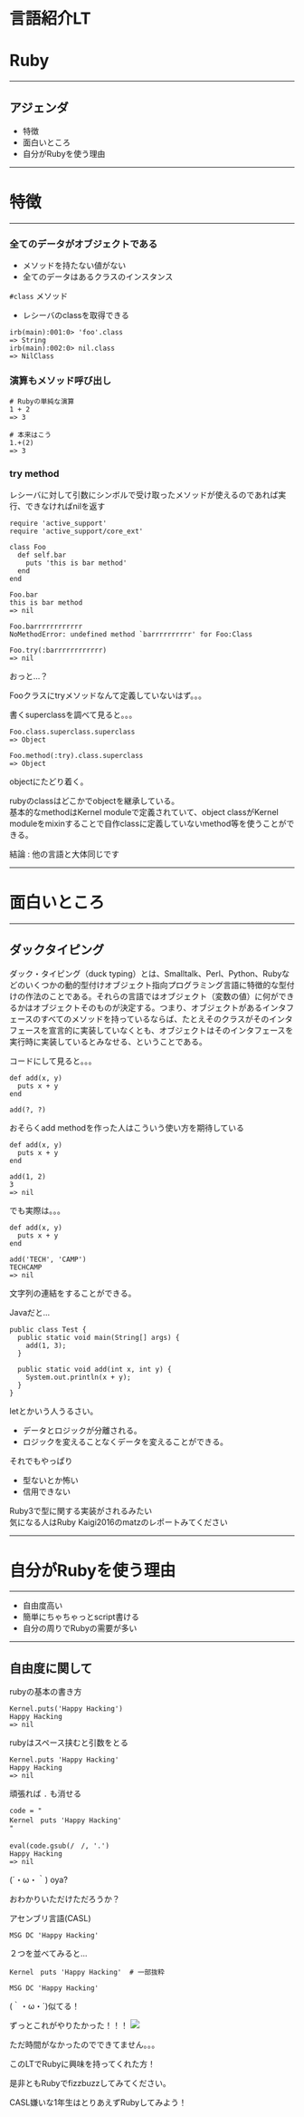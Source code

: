 # 言語紹介LT
# Ruby

---

## アジェンダ
- 特徴
- 面白いところ
- 自分がRubyを使う理由

---

# 特徴

---

### 全てのデータがオブジェクトである

>>>

- メソッドを持たない値がない
- 全てのデータはあるクラスのインスタンス

>>>

`#class` メソッド

- レシーバのclassを取得できる

```
irb(main):001:0> 'foo'.class
=> String
irb(main):002:0> nil.class
=> NilClass
```

>>>

### 演算もメソッド呼び出し

```
# Rubyの単純な演算
1 + 2
=> 3

# 本来はこう
1.+(2)
=> 3
```

>>>

### try method

レシーバに対して引数にシンボルで受け取ったメソッドが使えるのであれば実行、できなければnilを返す

```
require 'active_support'
require 'active_support/core_ext'

class Foo
  def self.bar
    puts 'this is bar method'
  end
end

Foo.bar
this is bar method
=> nil

Foo.barrrrrrrrrrrr
NoMethodError: undefined method `barrrrrrrrrr' for Foo:Class

Foo.try(:barrrrrrrrrrrr)
=> nil
```

>>>

おっと...？

>>>

Fooクラスにtryメソッドなんて定義していないはず。。。

>>>

書くsuperclassを調べて見ると。。。

```
Foo.class.superclass.superclass
=> Object

Foo.method(:try).class.superclass
=> Object
```

>>>

objectにたどり着く。

>>>

rubyのclassはどこかでobjectを継承している。<br>
基本的なmethodはKernel moduleで定義されていて、object classがKernel moduleをmixinすることで自作classに定義していないmethod等を使うことができる。

>>>

結論 : 他の言語と大体同じです

---

# 面白いところ

---

## ダックタイピング

ダック・タイピング（duck typing）とは、Smalltalk、Perl、Python、Rubyなどのいくつかの動的型付けオブジェクト指向プログラミング言語に特徴的な型付けの作法のことである。それらの言語ではオブジェクト（変数の値）に何ができるかはオブジェクトそのものが決定する。つまり、オブジェクトがあるインタフェースのすべてのメソッドを持っているならば、たとえそのクラスがそのインタフェースを宣言的に実装していなくとも、オブジェクトはそのインタフェースを実行時に実装しているとみなせる、ということである。

>>>

コードにして見ると。。。

```
def add(x, y)
  puts x + y
end

add(?, ?)
```

>>>

おそらくadd methodを作った人はこういう使い方を期待している

```
def add(x, y)
  puts x + y
end

add(1, 2)
3
=> nil
```

>>>

でも実際は。。。

```
def add(x, y)
  puts x + y
end

add('TECH', 'CAMP')
TECHCAMP
=> nil
```

>>>

文字列の連結をすることができる。

>>>

Javaだと...

```
public class Test {
  public static void main(String[] args) {
    add(1, 3);
  }

  public static void add(int x, int y) {
    System.out.println(x + y);
  }
}
```
letとかいう人うるさい。

>>>

- データとロジックが分離される。
- ロジックを変えることなくデータを変えることができる。

>>>

それでもやっぱり
- 型ないとか怖い
- 信用できない

>>>

Ruby3で型に関する実装がされるみたい<br>
気になる人はRuby Kaigi2016のmatzのレポートみてください

---

# 自分がRubyを使う理由

---

- 自由度高い
- 簡単にちゃちゃっとscript書ける
- 自分の周りでRubyの需要が多い

---

## 自由度に関して

>>>

rubyの基本の書き方

```
Kernel.puts('Happy Hacking')
Happy Hacking
=> nil
```

>>>

rubyはスペース挟むと引数をとる

```
Kernel.puts 'Happy Hacking'
Happy Hacking
=> nil
```

>>>

頑張れば `.` も消せる

```
code = "
Kernel　puts 'Happy Hacking'
"

eval(code.gsub(/　/, '.')
Happy Hacking
=> nil
```

>>>

(´・ω・｀) oya?

>>>

おわかりいただけただろうか？

>>>

アセンブリ言語(CASL)

```
MSG DC 'Happy Hacking'
```

>>>

２つを並べてみると...

```
Kernel　puts 'Happy Hacking'  # 一部抜粋

MSG DC 'Happy Hacking'
```

>>>

(｀・ω・´)似てる！

>>>

ずっとこれがやりたかった！！！
![](pic/pic.png)

>>>

ただ時間がなかったのでできてません。。。

>>>

このLTでRubyに興味を持ってくれた方！

>>>

是非ともRubyでfizzbuzzしてみてください。

>>>

CASL嫌いな1年生はとりあえずRubyしてみよう！

>>>
